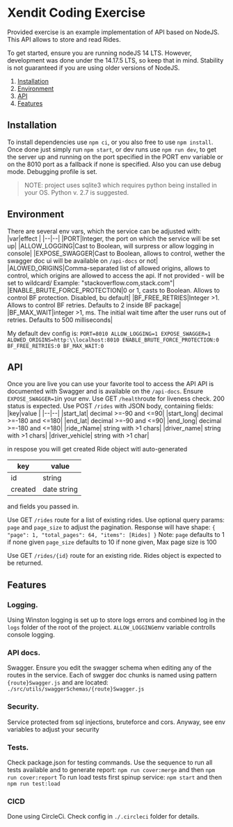 # Xendit Coding Exercise

Provided exercise is an example implementation of API based on NodeJS. This API allows to store and read Rides.

To get started, ensure you are running nodeJS 14 LTS. However, development was done under the 14.17.5 LTS, so keep that in mind.
Stability is not guaranteed if you are using older versions of NodeJS.

1.  [Installation](#Installation)
2.  [Environment](#Environment)
3.  [API](#API)
4.  [Features](#Features)

## Installation

To install dependencies use `npm ci`, or you also free to use `npm install`.
Once done just simply run `npm start`, or dev runs use `npm run dev`, to get the server up and running on the port specified in the PORT env variable or on the 8010 port as a fallback if none is specified.
Also you can use debug mode. Debugging profile is set.

> NOTE: project uses sqlite3 which requires python being installed in
> your OS. Python v. 2.7 is suggested.

## Environment

There are several env vars, which the service can be adjusted with:
|var|effect |
|--|--|
|PORT|Integer, the port on which the service will be set up|
|ALLOW_LOGGING|Cast to Boolean, will surpress or allow logging in console|
|EXPOSE_SWAGGER|Cast to Boolean, allows to control, wether the swagger doc ui will be available on `/api-docs` or not|
|ALOWED_ORIGINS|Comma-separated list of allowed origins, allows to control, which origins are allowed to access the api. If not provided - will be set to wildcard/ Example: "stackoverflow.com,stack.com"|
|ENABLE_BRUTE_FORCE_PROTECTION|0 or 1, casts to Boolean. Allows to control BF protection. Disabled, bu default|
|BF_FREE_RETRIES|Integer >1. Allows to control BF retries. Defaults to 2 inside BF package|
|BF_MAX_WAIT|integer >1, ms. The initial wait time after the user runs out of retries. Defaults to 500 milliseconds|

My default dev config is:
`PORT=8010 ALLOW_LOGGING=1 EXPOSE_SWAGGER=1 ALOWED_ORIGINS=http:\\localhost:8010 ENABLE_BRUTE_FORCE_PROTECTION:0 BF_FREE_RETRIES:0 BF_MAX_WAIT:0`

## API

Once you are live you can use your favorite tool to access the API
API is documented with Swagger and is available on the `/api-docs`. Ensure `EXPOSE_SWAGGER=1`in your env.
Use GET `/health`route for liveness check. 200 status is expected.
Use POST `/rides` with JSON body, containing fields:
|key|value |
|--|--|
|start_lat| decimal >=-90 and <=90|
|start_long| decimal >=-180 and <=180|
|end_lat| decimal >=-90 and <=90|
|end_long| decimal >=-180 and <=180|
|ride_rName| string with >1 chars|
|driver_name| string with >1 chars|
|driver_vehicle| string with >1 char|

in respose you will get created Ride object witl auto-generated

| key     | value       |
| ------- | ----------- |
| id      | string      |
| created | date string |

and fields you passed in.

Use GET `/rides` route for a list of existing rides. Use optional query params: `page` and `page_size` to adjust the pagination. Response will have shape:
`{ "page": 1, "total_pages": 64, "items": [Rides] }`
Note: `page` defaults to 1 if none given
`page_size` defaults to 10 if none given, Max page size is 100

Use GET `/rides/{id}` route for an existing ride. Rides object is expected to be returned.

## Features

### Logging.

Using Winston logging is set up to store logs errors and combined log in the `logs` folder of the root of the project. `ALLOW_LOGGING`env variable controlls console logging.

### API docs.

Swagger. Ensure you edit the swagger schema when editing any of the routes in the service. Each of swgger doc chunks is named using pattern `{route}Swagger.js` and are located: `./src/utils/swaggerSchemas/{route}Swagger.js`

### Security.

Service protected from sql injections, bruteforce and cors. Anyway, see env variables to adjust your security

### Tests.

Check package.json for testing commands.
Use the sequence to run all tests available and to generate report: `npm run cover:merge` and then `npm run cover:report`
To run load tests first spinup service: `npm start` and then `npm run test:load`

### CICD

Done using CircleCi. Check config in `./.circleci` folder for details.

